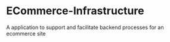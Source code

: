 # ECommerce-Infrastructure
A application to support and facilitate backend processes for an ecommerce site
